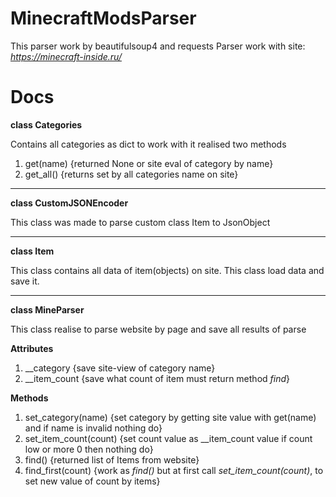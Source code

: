 # MinecraftModsParser

This parser work by beautifulsoup4 and requests
Parser work with site: *https://minecraft-inside.ru/*

# Docs

**class Categories**

Contains all categories as dict to work with it realised two methods
1. get(name) {returned None or site eval of category by name}
2. get_all() {returns set by all categories name on site}

***

**class CustomJSONEncoder**

This class was made to parse custom class Item to JsonObject

***

**class Item**

This class contains all data of item(objects) on site. This class load data and save it.

***

**class MineParser**

This class realise to parse website by page and save all results of parse

**Attributes**
1. __category {save site-view of category name}
2. __item_count {save what count of item must return method *find*}

**Methods**

1. set_category(name) {set category by getting site value with get(name) and if name is invalid nothing do}
2. set_item_count(count) {set count value as __item_count value if count low or more 0 then nothing do}
3. find() {returned list of Items from website}
4. find_first(count) {work as *find()* but at first call *set_item_count(count)*, to set new value of count by items}